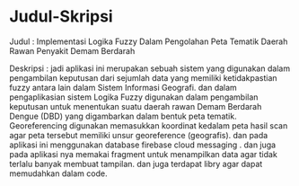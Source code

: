 # Judul-Skripsi

Judul : Implementasi Logika Fuzzy Dalam Pengolahan Peta Tematik Daerah Rawan Penyakit Demam Berdarah

Deskripsi : jadi aplikasi ini merupakan sebuah sistem yang digunakan dalam pengambilan keputusan dari sejumlah data yang memiliki ketidakpastian fuzzy antara lain dalam Sistem Informasi Geografi. dan dalam pengaplikasian sistem Logika Fuzzy digunakan dalam pengambilan keputusan untuk menentukan suatu daerah rawan Demam Berdarah Dengue (DBD) yang digambarkan dalam bentuk peta tematik. Georeferencing digunakan memasukkan koordinat kedalam peta hasil scan agar peta tersebut memiliki unsur georeference (geografis). dan pada aplikasi ini menggunakan database firebase cloud messaging . dan juga pada aplikasi nya memakai fragment untuk menampilkan data agar tidak terlalu banyak membuat tampilan. dan juga terdapat libry agar dapat memudahkan dalam code.
